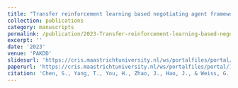 ```yaml
---
title: "Transfer reinforcement learning based negotiating agent framework"
collection: publications
category: manuscripts
permalink: /publication/2023-Transfer-reinforcement-learning-based-negotiating-agent-framework
excerpt: ''
date: '2023'
venue: 'PAKDD'
slidesurl: 'https://cris.maastrichtuniversity.nl/ws/portalfiles/portal/171919189/Weiss-2023-Transfer-Reinforcement-Learning-Based-Negotiating.pdf'
paperurl: 'https://cris.maastrichtuniversity.nl/ws/portalfiles/portal/171919189/Weiss-2023-Transfer-Reinforcement-Learning-Based-Negotiating.pdf'
citation: 'Chen, S., Yang, T., You, H., Zhao, J., Hao, J., & Weiss, G. (2023, May). Transfer Reinforcement Learning Based Negotiating Agent Framework. In Pacific-Asia Conference on Knowledge Discovery and Data Mining (pp. 386-397).'
---
```


